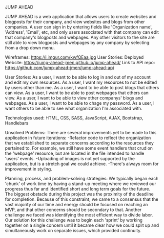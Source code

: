 JUMP AHEAD

JUMP AHEAD is a web application that allows users to create websites and blogposts for their company, and view websites and blogs from other companies.  A user can sign in by entering fields like 'Organization name', 'Address', 'Email', etc, and only users associated with that company can edit that company's blogposts and webpages. Any other visitors to the site are still able to view blogposts and webpages by any company by selecting from a drop down menu.

Wireframes: https://i.imgur.com/kwfQEaa.jpg
User Stories:
Deployed Website: https://jump-ahead-jmen.github.io/jump-ahead/
Link to API repo: https://github.com/jump-ahead-jmen/jump-ahead-api

User Stories:
As a user, I want to be able to log in and out of my account and edit my own resources.
As a user, I want my resources to not be edited by users other than me.
As a user, I want to be able to post blogs that others can view.
As a user, I want to be able to post webpages that others can view.
As a user, I want to be able to view other companys' blogs and webpages.
As a user, I want to be able to chage my password.
As a user, I want others to be able to see what organization I'm associated with.

Technologies used:
HTML, CSS, SASS, JavaScript, AJAX, Bootstrap, Handlebars

Unsolved Problems:
There are several improvements yet to be made to this application in future iterations:
-Refactor code to reflect the organization that we established to separate concerns according to the resources they pertained to. For example, we still have some event handlers that crud on the 'webpage' resource, but are located in the file intended to handle 'users' events.
-Uploading of images is not yet supported by the application, but is a stretch goal we could achieve.
-There's always room for improvement in styling.

Planning, process, and problem-solving strategies:
We typically began each 'chunk' of work time by having a stand-up meeting where we reviewed our progress thus far and identified short and long term goals for the future.  The biggest obstacle during this project was the proximity of the deadline for completion.  Because of this constraint, we came to a consensus that the vast majority of our time and energy should be focused on reaching an MVP, and that other concerns should be secondary to that.  Another challenge we faced was identifying the most efficient way to divide labor.  Our solution for this challenge was to begin each 'sprint' by working together on a single concern until it became clear how we could split up and simultaneously work on separate issues, which provided continuity.
